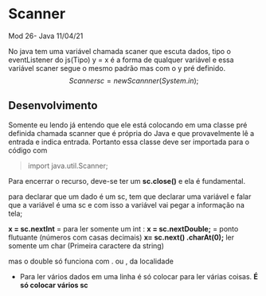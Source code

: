 # Scanner
Mod 26- Java 11/04/21

No java tem uma variável chamada scaner que  escuta dados, tipo o eventListener do js(Tipo) y = x   é a forma de qualquer variável e essa variável scaner segue o mesmo padrão mas com o y pré definido. 
$$Scanner sc = new Scannner(System.in);$$

## Desenvolvimento


Somente eu lendo já entendo que ele está colocando em uma classe pré definida chamada scanner que é própria do Java e que provavelmente lê a entrada e indica  entrada. Portanto essa classe deve ser importada para o código com 

> import java.util.Scanner;

Para encerrar o recurso, deve-se ter um **sc.close()** e ela é fundamental. 

para declarar que um dado é um sc, tem que declarar uma variável e falar que a variável é uma sc e com isso a variável vai pegar a informação na tela;

**x = sc.nextInt** = para ler somente um int :
**x = sc.nextDouble;** = ponto flutuante (números com casas decimais)
**x= sc.next() .charAt(0);** ler somente um char (Primeira caractere da string)

mas o double só funciona com . ou , da localidade

* Para ler vários dados em uma linha é só colocar  para ler várias coisas. **É só colocar vários sc**
